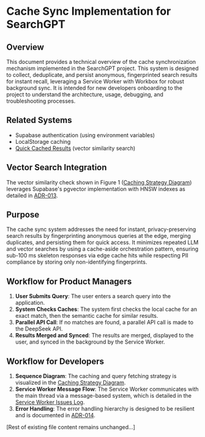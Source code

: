 # Cache Sync Implementation for SearchGPT

## Overview

This document provides a technical overview of the cache synchronization mechanism implemented in the SearchGPT project. This system is designed to collect, deduplicate, and persist anonymous, fingerprinted search results for instant recall, leveraging a Service Worker with Workbox for robust background sync. It is intended for new developers onboarding to the project to understand the architecture, usage, debugging, and troubleshooting processes.

## Related Systems

- Supabase authentication (using environment variables)
- LocalStorage caching  
- [Quick Cached Results](quick-cached-results-implementation.md) (vector similarity search)

## Vector Search Integration
The vector similarity check shown in Figure 1 ([Caching Strategy Diagram](./caching-strategy-diagram.md)) 
leverages Supabase's pgvector implementation with HNSW indexes as detailed in [ADR-013](../adr/013-cache-similarity-service.md).

## Purpose

The cache sync system addresses the need for instant, privacy-preserving search results by fingerprinting anonymous queries at the edge, merging duplicates, and persisting them for quick access. It minimizes repeated LLM and vector searches by using a cache-aside orchestration pattern, ensuring sub-100 ms skeleton responses via edge cache hits while respecting PII compliance by storing only non-identifying fingerprints.

## Workflow for Product Managers

1.  **User Submits Query**: The user enters a search query into the application.
2.  **System Checks Caches**: The system first checks the local cache for an exact match, then the semantic cache for similar results.
3.  **Parallel API Call**: If no matches are found, a parallel API call is made to the DeepSeek API.
4.  **Results Merged and Synced**: The results are merged, displayed to the user, and synced in the background by the Service Worker.

## Workflow for Developers

1.  **Sequence Diagram**: The caching and query fetching strategy is visualized in the [Caching Strategy Diagram](caching-strategy-diagram.md).
2.  **Service Worker Message Flow**: The Service Worker communicates with the main thread via a message-based system, which is detailed in the [Service Worker Issues Log](service-worker-issues-log.md).
3.  **Error Handling**: The error handling hierarchy is designed to be resilient and is documented in [ADR-014](adr/014-error-handling-and-logging.md).

[Rest of existing file content remains unchanged...]
